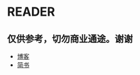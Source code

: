 # READER

## 仅供参考，切勿商业通途。谢谢

* [博客](www.dsperson.com)
* [简书](http://www.jianshu.com/users/af9c08057724/latest_articles)